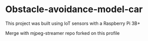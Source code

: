 # Obstacle-avoidance-model-car
This project was built using IoT sensors with a Raspberry Pi 3B+

Merge with mjpeg-streamer repo forked on this profile
